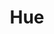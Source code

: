 ---
title: Hue
crosslinks:
- homeautomation
- amazonecho
- HomeKit
- tasker
- iOSBeta
- papercraft
- googlehome
- Volvo
- Vaporwave
- DIY
- mikekatica
- huelights
---